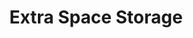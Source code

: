 ---
title: "Extra Space Storage"
url: /wethersfield/extra-space-storage-arrow-road/
shop: storage rental
---
